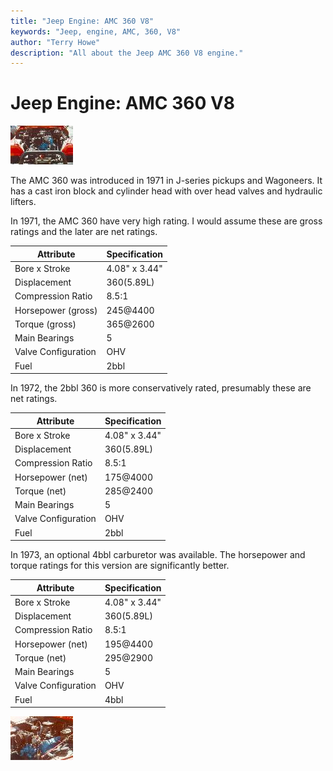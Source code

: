```yaml
---
title: "Jeep Engine: AMC 360 V8"
keywords: "Jeep, engine, AMC, 360, V8"
author: "Terry Howe"
description: "All about the Jeep AMC 360 V8 engine."
---
```

# Jeep Engine: AMC 360 V8

[![360 V8](../../img/engine/360_.jpg)](../../img/engine/360.jpg) 

The AMC 360 was introduced in 1971 in J-series pickups and Wagoneers. It has a cast iron block and cylinder head with over head valves and hydraulic lifters.

In 1971, the AMC 360 have very high rating. I would assume these are gross ratings and the later are net ratings.

| Attribute | Specification |
|------------|---|
| Bore x Stroke | 4.08" x 3.44" |
| Displacement | 360(5.89L) |
| Compression Ratio | 8.5:1 |
| Horsepower (gross) | 245@4400 |
| Torque (gross) | 365@2600 |
| Main Bearings | 5 |
| Valve Configuration | OHV |
| Fuel | 2bbl |

In 1972, the 2bbl 360 is more conservatively rated, presumably these are net ratings.

| Attribute | Specification |
|------------|---|
| Bore x Stroke | 4.08" x 3.44" |
| Displacement | 360(5.89L) |
| Compression Ratio | 8.5:1 |
| Horsepower (net) | 175@4000 |
| Torque (net) | 285@2400 |
| Main Bearings | 5 |
| Valve Configuration | OHV |
| Fuel | 2bbl |

In 1973, an optional 4bbl carburetor was available. The horsepower and torque ratings for this version are significantly better.

| Attribute | Specification |
|------------|---|
| Bore x Stroke | 4.08" x 3.44" |
| Displacement | 360(5.89L) |
| Compression Ratio | 8.5:1 |
| Horsepower (net) | 195@4400 |
| Torque (net) | 295@2900 |
| Main Bearings | 5 |
| Valve Configuration | OHV |
| Fuel | 4bbl |

[![360 V8 side](../../img/engine/360s_.jpg)](../../img/engine/360s.jpg)